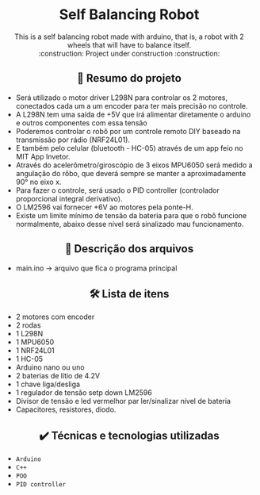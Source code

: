 <h1 align="center"> Self Balancing Robot </h1>
<p  align="center"> 
    This is a self balancing robot made with arduino, that is, a robot with 2 wheels that will have to balance itself. <br>
    :construction:  Project under construction  :construction:
</p>

<h2 align="center">  🔗 Resumo do projeto </h2>

- Será utilizado o motor driver L298N para controlar os 2 motores, conectados cada um a um encoder para ter mais precisão no controle.
- A L298N tem uma saída de +5V que irá alimentar diretamente o arduino e outros componentes com essa tensão
- Poderemos controlar o robô por um controle remoto DIY baseado na transmissão por rádio (NRF24L01).
- E também pelo celular (bluetooth - HC-05) através de um app feio no MIT App Invetor.
- Através do acelerômetro/giroscópio de 3 eixos MPU6050 será medido a angulação do rôbo, que deverá sempre se manter a aproximadamente 90° no eixo x.
- Para fazer o controle, será usado o PID controller (controlador proporcional integral derivativo).
- O LM2596 vai fornecer +6V ao motores pela ponte-H.
- Existe um limite mínimo de tensão da bateria para que o robô funcione normalmente, abaixo desse nível será sinalizado mau funcionamento.

<h2 align="center">  📁 Descrição dos arquivos </h2>

- main.ino -> arquivo que fica o programa principal

<h2 align="center">  🛠️ Lista de itens </h2>

- 2 motores com encoder
- 2 rodas
- 1 L298N
- 1 MPU6050
- 1 NRF24L01
- 1 HC-05
- Arduino nano ou uno
- 2 baterias de lítio de 4.2V
- 1 chave liga/desliga
- 1 regulador de tensão setp down LM2596
- Divisor de tensão e led vermelhor par ler/sinalizar nível de bateria
- Capacitores, resistores, diodo.

<h2 align="center">  ✔️ Técnicas e tecnologias utilizadas </h2>

- ``Arduino``
- ``C++``
- ``POO``
- ``PID controller``
